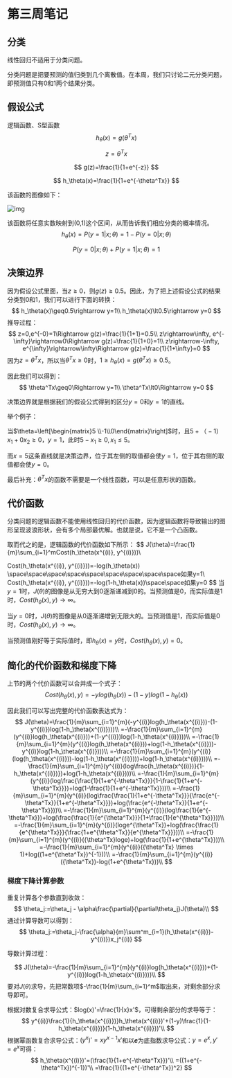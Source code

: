 # 第三周笔记

## 分类

线性回归不适用于分类问题。

分类问题是把要预测的值归类到几个离散值。在本周，我们只讨论二元分类问题，即预测值只有0和1两个结果分类。

## 假设公式

逻辑函数、S型函数
$$
h_\theta(x)=g(\theta^Tx)
$$

$$
z=\theta^Tx
$$

$$
g(z)=\frac{1}{1+e^{-z}}
$$

$$
h_\theta(x)=\frac{1}{1+e^{-\theta^Tx}}
$$

该函数的图像如下：

![img](https://d3c33hcgiwev3.cloudfront.net/imageAssetProxy.v1/1WFqZHntEead-BJkoDOYOw_2413fbec8ff9fa1f19aaf78265b8a33b_Logistic_function.png?expiry=1597708800000&hmac=mK6jKwrI-Vy1hAiDuUJytsTyNRiLvXOGMbXF7m6MnJo)

该函数将任意实数映射到(0,1)这个区间，从而告诉我们相应分类的概率情况。
$$
h_\theta(x) = P(y=1|x;\theta)=1-P(y=0|x;\theta)
$$

$$
P(y=0|x;\theta)+P(y=1|x;\theta)=1
$$

## 决策边界

因为假设公式里面，当$z\geq0$，则$g(z)\geq0.5$。因此，为了把上述假设公式的结果分类到0和1，我们可以进行下面的转换：
$$
h_\theta(x)\geq0.5\rightarrow y=1\\
h_\theta(x)\lt0.5\rightarrow y=0
$$
推导过程：
$$
z=0,e^{-0}=1\Rightarrow g(z)=\frac{1}{1+1}=0.5\\
z\rightarrow\infty, e^{-\infty}\rightarrow0\Rightarrow g(z)=\frac{1}{1+0}=1\\
z\rightarrow-\infty, e^{\infty}\rightarrow\infty\Rightarrow g(z)=\frac{1}{1+\infty}=0
$$
因为$z=\theta^Tx$，所以当$\theta^Tx\geq0$时，$1\geq h_\theta(x)= g(\theta^Tx)\geq0.5$。

因此我们可以得到：
$$
\theta^Tx\geq0\Rightarrow y=1\\
\theta^Tx\lt0\Rightarrow y=0
$$


决策边界就是根据我们的假设公式得到的区分$y=0$和$y=1$的直线。

举个例子：

当$\theta=\left[\begin{matrix}5 \\-1\\0\end{matrix}\right]$时，且$5+（-1）x_1+0x_2\geq0$，$y=1$，此时$5-x_1\geq0, x_1\leq5$。

而$x=5$这条直线就是决策边界，位于其左侧的取值都会使$y=1$，位于其右侧的取值都会使$y=0$。

最后补充：$\theta^Tx$的函数不需要是一个线性函数，可以是任意形状的函数。



## 代价函数

分类问题的逻辑函数不能使用线性回归的代价函数，因为逻辑函数将导致输出的图形呈现波浪形状，会有多个局部最优解。也就是说，它不是一个凸函数。

取而代之的是，逻辑函数的代价函数如下所示：
$$
J(\theta)=\frac{1}{m}\sum_{i=1}^mCost(h_\theta(x^{(i)}, y^{(i)}))\\

Cost(h_\theta(x^{(i)}, y^{(i)}))=-log(h_\theta(x)) \space\space\space\space\space\space\space\space\space如果y=1\\
Cost(h_\theta(x^{(i)}, y^{(i)}))=-log(1-h_\theta(x))\space\space如果y=0
$$
当$y=1$时，$J(\theta)$的图像是从无穷大到0逐渐递减到0的。当预测值是0，而实际值是1时，$Cost(h_\theta(x), y)\rightarrow\infty$。

当$y=0$时，$J(\theta)$的图像是从0逐渐递增到无限大的。当预测值是1，而实际值是0时，$Cost(h_\theta(x), y)\rightarrow\infty$。

当预测值刚好等于实际值时，即$h_\theta(x)=y$时，$Cost(h_\theta(x), y)=0$。

## 简化的代价函数和梯度下降

上节的两个代价函数可以合并成一个式子：
$$
Cost(h_\theta(x), y)=-ylog(h_\theta(x))-(1-y)log(1-h_\theta(x))
$$

因此我们可以写出完整的代价函数表达式为：
$$
J(\theta)=\frac{1}{m}\sum_{i=1}^{m}(-y^{(i)}log(h_\theta(x^{(i)}))-(1-y^{(i)})log(1-h_\theta(x^{(i)})))\\
=-\frac{1}{m}\sum_{i=1}^{m}(y^{(i)}log(h_\theta(x^{(i)}))+(1-y^{(i)})log(1-h_\theta(x^{(i)})))\\
=-\frac{1}{m}\sum_{i=1}^{m}(y^{(i)}log(h_\theta(x^{(i)}))+log(1-h_\theta(x^{(i)}))-y^{(i)}log(1-h_\theta(x^{(i)})))\\
=-\frac{1}{m}\sum_{i=1}^{m}(y^{(i)}(log(h_\theta(x^{(i)}))-log(1-h_\theta(x^{(i)})))+log(1-h_\theta(x^{(i)})))\\
=-\frac{1}{m}\sum_{i=1}^{m}(y^{(i)}(log\frac{h_\theta(x^{(i)})}{1-h_\theta(x^{(i)})})+log(1-h_\theta(x^{(i)})))\\
=-\frac{1}{m}\sum_{i=1}^{m}(y^{(i)}(log\frac{\frac{1}{1+e^{-\theta^Tx}}}{1-\frac{1}{1+e^{-\theta^Tx}}})+log(1-\frac{1}{1+e^{-\theta^Tx}}))\\
=-\frac{1}{m}\sum_{i=1}^{m}(y^{(i)}(log\frac{\frac{1}{1+e^{-\theta^Tx}}}{\frac{e^{-\theta^Tx}}{1+e^{-\theta^Tx}}})+log(\frac{e^{-\theta^Tx}}{1+e^{-\theta^Tx}}))\\
=-\frac{1}{m}\sum_{i=1}^{m}(y^{(i)}(log\frac{1}{e^{-\theta^Tx}})+log(\frac{\frac{1}{e^{\theta^Tx}}}{1+\frac{1}{e^{\theta^Tx}}}))\\
=-\frac{1}{m}\sum_{i=1}^{m}(y^{(i)}(loge^{\theta^Tx})+log(\frac{\frac{1}{e^{\theta^Tx}}}{\frac{1+e^{\theta^Tx}}{e^{\theta^Tx}}}))\\
=-\frac{1}{m}\sum_{i=1}^{m}(y^{(i)}({\theta^Tx}loge)+log(\frac{1}{1+e^{\theta^Tx}}))\\
=-\frac{1}{m}\sum_{i=1}^{m}(y^{(i)}({\theta^Tx} \times 1)+log((1+e^{\theta^Tx})^{-1}))\\
=-\frac{1}{m}\sum_{i=1}^{m}(y^{(i)}({\theta^Tx})-log(1+e^{\theta^Tx}))\\
$$

### 梯度下降计算参数

重复计算各个参数直到收敛：
$$
\theta_j:=\theta_j - \alpha\frac{\partial}{\partial\theta_j}J(\theta)\\
$$
通过计算导数可以得到：
$$
\theta_j:=\theta_j-\frac{\alpha}{m}\sum^m_{i=1}(h_\theta(x^{(i)})-y^{(i)})x_j^{(i)}
$$

导数计算过程：

$$
J(\theta)=-\frac{1}{m}\sum_{i=1}^{m}(y^{(i)}log(h_\theta(x^{(i)}))+(1-y^{(i)})log(1-h_\theta(x^{(i)})))\\
$$
要对$J(\theta)$求导，先把常数项$-\frac{1}{m}\sum_{i=1}^m$取出来，对剩余部分求导即可。

根据对数复合求导公式：$log(x)'=\frac{1}{x}x'$，可得剩余部分的求导等于：
$$
y^{(i)}\frac{1}{h_\theta(x^{(i)})}h_\theta(x^{(i)})'+(1-y)\frac{1}{1-h_\theta(x^{(i)})}(1-h_\theta(x^{(i)}))'\\
$$
根据幂函数复合求导公式：$(y^x)'=xy^{x-1}x'$和以***e***为底指数求导公式：$y=e^x, y'=e^x$可得：
$$
h_\theta(x^{(i)})'=(\frac{1}{1+e^{-\theta^Tx}})'\\
=((1+e^{-\theta^Tx})^{-1})'\\
=\frac{1}{(1+e^{-\theta^Tx})^2}
$$


